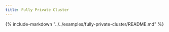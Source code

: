 ```yaml
---
title: Fully Private Cluster
---
```


{%
   include-markdown "../../examples/fully-private-cluster/README.md"
%}
